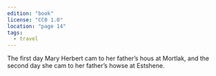 ```yaml
---
edition: "book"
license: "CC0 1.0"
location: "page 14"
tags:
  - travel
---
```

The first day Mary Herbert cam to her
father’s hous at Mortlak, and the second day she cam to her
father’s howse at Estshene.
